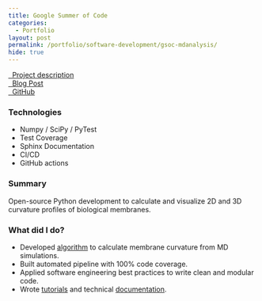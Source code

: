 ```yaml
---
title: Google Summer of Code
categories:
  - Portfolio
layout: post
permalink: /portfolio/software-development/gsoc-mdanalysis/
hide: true
---
```


<a href='https://summerofcode.withgoogle.com/archive/2021/projects/5740558735114240'><span class="icon fa-box"></span> &nbsp; Project description</a>
<br>
<a href='/blog/GSoC-journey-summary/'> <span class="icon fa-pencil-alt"></span> &nbsp; Blog Post</a>
<br>
<a href='https://github.com/MDAnalysis/membrane-curvature'> <span class="icon-b fa-github"></span> &nbsp; GitHub</a>



### Technologies
- Numpy / SciPy / PyTest
- Test Coverage
- Sphinx Documentation
- CI/CD
- GitHub actions

### Summary
Open-source Python development to calculate and visualize 2D and 3D curvature profiles of biological membranes. 

### What did I do?
- Developed [algorithm] to calculate membrane curvature from MD simulations.
- Built automated pipeline with 100% code coverage.
- Applied software engineering best practices to write clean and modular code. 
- Wrote [tutorials] and technical [documentation].

[documentation]: https://membrane-curvature.readthedocs.io/en/latest/
[algorithm]: https://membrane-curvature.readthedocs.io/en/latest/source/pages/Algorithm.html
[tutorials]: https://membrane-curvature.readthedocs.io/en/latest/source/pages/Tutorials.html